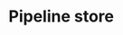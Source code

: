 ﻿<meta name="wikd:title" content="Pipeline store">
<meta name="wikd:name" content="pipelines-store">
<meta name="wikd:order" content="2">
<meta name="wikd:icon" content="fas fa-plug">

# Pipeline store